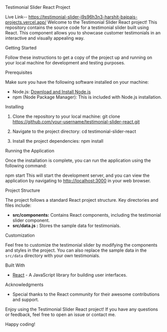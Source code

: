 Testimonial Slider React Project

Live Link-- https://testimonial-slider-j9s96h3n3-harshit-bajpais-projects.vercel.app/
Welcome to the Testimonial Slider React project! This repository contains the source code for a testimonial slider built using React. This component allows you to showcase customer testimonials in an interactive and visually appealing way.

Getting Started

Follow these instructions to get a copy of the project up and running on your local machine for development and testing purposes.

Prerequisites

Make sure you have the following software installed on your machine:

- Node.js: [Download and Install Node.js](https://nodejs.org/)
- npm (Node Package Manager): This is included with Node.js installation.

Installing

1. Clone the repository to your local machine:
git clone https://github.com/your-username/testimonial-slider-react.git   

2. Navigate to the project directory:
   cd testimonial-slider-react

3. Install the project dependencies:
   npm install
   

Running the Application

Once the installation is complete, you can run the application using the following command:

npm start
This will start the development server, and you can view the application by navigating to [http://localhost:3000](http://localhost:3000) in your web browser.

Project Structure

The project follows a standard React project structure. Key directories and files include:

- **src/components:** Contains React components, including the testimonial slider component.
- **src/data.js :** Stores the sample data for testimonials.

Customization

Feel free to customize the testimonial slider by modifying the components and styles in the project. You can also replace the sample data in the `src/data` directory with your own testimonials.

Built With

- [React](https://reactjs.org/) - A JavaScript library for building user interfaces.


Acknowledgments

- Special thanks to the React community for their awesome contributions and support.

Enjoy using the Testimonial Slider React project! If you have any questions or feedback, feel free to open an issue or contact me.

Happy coding!
